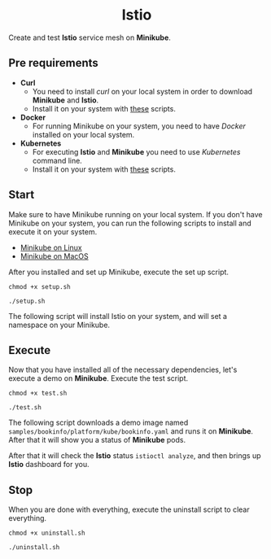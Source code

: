 <h1 align="center">
Istio
</h1>

Create and test **Istio** service mesh on **Minikube**.

## Pre requirements

- **Curl**
  - You need to install _curl_ on your local system in order to download **Minikube** and **Istio**.
  - Install it on your system with [these](https://github.com/amirhnajafiz/istio/tree/master/curl) scripts.
- **Docker**
  - For running Minikube on your system, you need to have _Docker_ installed on your local system.
- **Kubernetes**
  - For executing **Istio** and **Minikube** you need to use _Kubernetes_ command line.
  - Install it on your system with [these](https://github.com/amirhnajafiz/istio/tree/master/kubectl) scripts.

## Start

Make sure to have Minikube running on your local system. If you don't have Minikube on your system, you
can run the following scripts to install and execute it on your system.

- [Minikube on Linux](https://github.com/amirhnajafiz/istio/blob/master/minikube/linux/setup.sh)
- [Minikube on MacOS](https://github.com/amirhnajafiz/istio/blob/master/minikube/macos/setup.sh)

After you installed and set up Minikube, execute the set up script.

```shell
chmod +x setup.sh

./setup.sh
```

The following script will install Istio on your system, and will set a namespace on your Minikube.

## Execute

Now that you have installed all of the necessary dependencies, let's execute a demo on **Minikube**. Execute
the test script.

```shell
chmod +x test.sh

./test.sh
```

The following script downloads a demo image named ```samples/bookinfo/platform/kube/bookinfo.yaml``` and runs it
on **Minikube**. After that it will show you a status of **Minikube** pods.

After that it will check the **Istio** status ```istioctl analyze```, and then brings up **Istio** dashboard for you.

## Stop

When you are done with everything, execute the uninstall script to clear everything.

```shell
chmod +x uninstall.sh

./uninstall.sh
```
